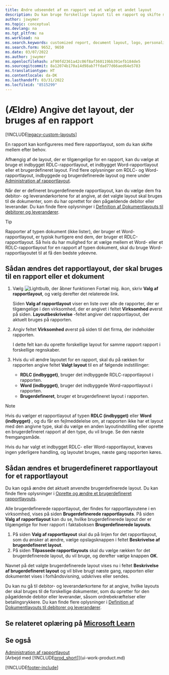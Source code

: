 ```yaml
---
title: Ændre udseendet af en rapport ved at vælge et andet layout
description: Du kan bruge forskellige layout til en rapport og skifte mellem layout for at ændre udseendet af en rapport.
author: jswymer
ms.topic: conceptual
ms.devlang: na
ms.tgt_pltfrm: na
ms.workload: na
ms.search.keywords: customized report, document layout, logo, personalize
ms.search.form: 9652, 9650
ms.date: 03/07/2022
ms.author: jswymer
ms.openlocfilehash: af90fd2361a42c06f8af360119bb391efb184de5
ms.sourcegitcommit: 8a12074b170a14d98ab7ffdad77d66aed64e5783
ms.translationtype: HT
ms.contentlocale: da-DK
ms.lasthandoff: 03/31/2022
ms.locfileid: "8515299"
---
```

# <a name="legacy-set-the-layout-used-by-a-report"></a>(Ældre) Angive det layout, der bruges af en rapport

[!INCLUDE[legacy-custom-layouts](includes/legacy-custom-layouts.md)]

En rapport kan konfigureres med flere rapportlayout, som du kan skifte mellem efter behov.

Afhængig af de layout, der er tilgængelige for en rapport, kan du vælge at bruge et indbygget RDLC-rapportlayout, et indbygget Word-rapportlayout eller et brugerdefineret layout. Find flere oplysninger om RDLC- og Word-rapportlayout, indbyggede og brugerdefinerede layout og mere under [Administration af rapportlayout](ui-manage-report-layouts.md).

Når der er defineret brugerdefinerede rapportlayout, kan du vælge dem fra debitor- og leverandørkortene for at angive, at det valgte layout skal bruges til de dokumenter, som du har oprettet for den pågældende debitor eller leverandør. Du kan finde flere oplysninger i [Definition af Dokumentlayouts til debitorer og leverandører](ui-define-customer-vendor-document-layouts.md).

> [!TIP]  
> Rapporter af typen dokument (ikke lister), der bruger et Word-rapportlayout, er typisk hurtigere end dem, der bruger et RDLC-rapportlayout. Så hvis du har mulighed for at vælge mellem et Word- eller et RDLC-rapportlayout for en rapport af typen dokument, skal du bruge Word-rapportlayoutet til at få den bedste ydeevne.

## <a name="to-change-which-report-layout-to-use-for-a-report-or-document"></a>Sådan ændres det rapportlayout, der skal bruges til en rapport eller et dokument

1. Vælg ![Lightbulb, der åbner funktionen Fortæl mig.](media/ui-search/search_small.png "Fortæl mig, hvad du vil foretage dig") ikon, skriv **Valg af rapportlayout**, og vælg derefter det relaterede link.
  
   Siden **Valg af rapportlayout** viser en liste over alle de rapporter, der er tilgængelige i den virksomhed, der er angivet i feltet **Virksomhed** øverst på siden. **Layoutbeskrivelse** <!-- **Selected Layout** -->-feltet angiver det rapportlayout, der aktuelt bruges på rapporten.
2. Angiv feltet **Virksomhed** øverst på siden til det firma, der indeholder rapporten.

   I dette felt kan du oprette forskellige layout for samme rapport rapport i forskellige regnskaber.

3. Hvis du vil ændre layoutet for en rapport, skal du på rækken for rapporten angive feltet **Valgt layout** til en af følgende indstillinger:
   * **RDLC (indbygget)**, bruger det indbyggede RDLC-rapportlayout i rapporten.
   * **Word (indbygget)**, bruger det indbyggede Word-rapportlayout i rapporten.
   * **Brugerdefineret**, bruger et brugerdefineret layout i rapporten.  

> [!NOTE]
> Hvis du vælger et rapportlayout af typen **RDLC (indbygget)** eller **Word (indbygget)** , og du får en fejlmeddelelse om, at rapporten ikke har et layout med den angivne type, skal du vælge en anden layoutindstilling eller oprette en brugerdefineret rapport af den type, du vil bruge. Se den næste fremgangsmåde.

Hvis du har valgt et indbygget RDLC- eller Word-rapportlayout, kræves ingen yderligere handling, og layoutet bruges, næste gang rapporten køres.

## <a name="to-change-the-custom-layout-to-use-for-a-report-layout"></a>Sådan ændres et brugerdefineret rapportlayout for et rapportlayout

Du kan også ændre det aktuelt anvendte brugerdefinerede layout. Du kan finde flere oplysninger i [Oprette og ændre et brugerdefineret rapportlayouts](ui-how-create-custom-report-layout.md).

Alle brugerdefinerede rapportlayout, der findes for rapportlayoutene i en virksomhed, vises på siden **Brugerdefinerede rapportlayouts**. På siden **Valg af rapportlayout** kan du se, hvilke brugerdefinerede layout der er tilgængelige for hver rapport i faktaboksen **Brugerdefinerede layouts**.

1. På siden **Valg af rapportlayout** skal du på linjen for det rapportlayout, som du ønsker at ændre, vælge opslagsknappen i feltet **Beskrivelse af brugerdefineret layout**.
2. På siden **Tilpassede rapportlayouts** skal du vælge rækken for det brugerdefinerede layout, du vil bruge, og derefter vælge knappen **OK**.

Navnet på det valgte brugerdefinerede layout vises nu i feltet **Beskrivelse af brugerdefineret layout** og vil blive brugt næste gang, rapporten eller dokumentet vises i forhåndsvisning, udskrives eller sendes.

Du kan nu gå til debitor- og leverandørkortene for at angive, hvilke layouts der skal bruges til de forskellige dokumenter, som du opretter for den pågældende debitor eller leverandør, såsom ordrebekræftelser eller betalingsrykkere. Du kan finde flere oplysninger i [Definition af Dokumentlayouts til debitorer og leverandører](ui-define-customer-vendor-document-layouts.md).

## <a name="see-related-training-at-microsoft-learn"></a>Se relateret oplæring på [Microsoft Learn](/learn/modules/change-documents-dynamics-365-business-central/index)

## <a name="see-also"></a>Se også
[Administration af rapportlayout](ui-manage-report-layouts.md)  
[Arbejd med [!INCLUDE[prod_short](includes/prod_short.md)]](ui-work-product.md)


[!INCLUDE[footer-include](includes/footer-banner.md)]